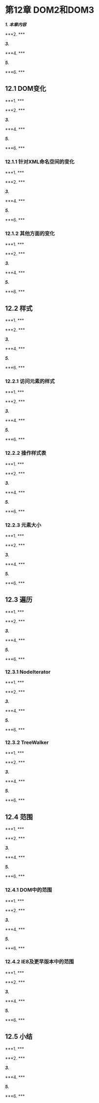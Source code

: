 # 第12章 DOM2和DOM3

***1. 本章内容***

***2. ***

***3.***

***4. ***

***5.***

***6. ***

## 12.1 DOM变化

***1. ***

***2. ***

***3.***

***4. ***

***5.***

***6. ***

### 12.1.1 针对XML命名空间的变化

***1. ***

***2. ***

***3.***

***4. ***

***5.***

***6. ***

### 12.1.2 其他方面的变化

***1. ***

***2. ***

***3.***

***4. ***

***5.***

***6. ***

## 12.2 样式

***1. ***

***2. ***

***3.***

***4. ***

***5.***

***6. ***

### 12.2.1 访问元素的样式

***1. ***

***2. ***

***3.***

***4. ***

***5.***

***6. ***

### 12.2.2 操作样式表

***1. ***

***2. ***

***3.***

***4. ***

***5.***

***6. ***



### 12.2.3 元素大小

***1. ***

***2. ***

***3.***

***4. ***

***5.***

***6. ***

## 12.3 遍历

***1. ***

***2. ***

***3.***

***4. ***

***5.***

***6. ***

### 12.3.1 NodeIterator

***1. ***

***2. ***

***3.***

***4. ***

***5.***

***6. ***

### 12.3.2 TreeWalker

***1. ***

***2. ***

***3.***

***4. ***

***5.***

***6. ***

## 12.4 范围

***1. ***

***2. ***

***3.***

***4. ***

***5.***

***6. ***

### 12.4.1 DOM中的范围

***1. ***

***2. ***

***3.***

***4. ***

***5.***

***6. ***

### 12.4.2 IE8及更早版本中的范围

***1. ***

***2. ***

***3.***

***4. ***

***5.***

***6. ***

## 12.5 小结

***1. ***

***2. ***

***3.***

***4. ***

***5.***

***6. ***

